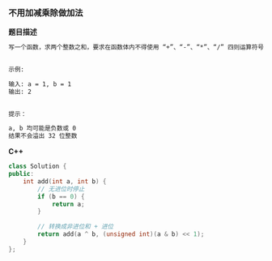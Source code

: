 <!-- Tag: 位运算 -->

### 不用加减乘除做加法

**题目描述**

```tex
写一个函数，求两个整数之和，要求在函数体内不得使用 “+”、“-”、“*”、“/” 四则运算符号。

 
示例:

输入: a = 1, b = 1
输出: 2
 

提示：

a, b 均可能是负数或 0
结果不会溢出 32 位整数
```

**C++**

```c++
class Solution {
public:
    int add(int a, int b) {
        // 无进位时停止
        if (b == 0) {
            return a;
        }
        
        // 转换成非进位和 + 进位
        return add(a ^ b, (unsigned int)(a & b) << 1);
    }
};
```